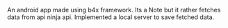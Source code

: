 An android app made using b4x framework. Its a Note but it rather fetches data from api ninja api. Implemented a local server to save fetched data. 
